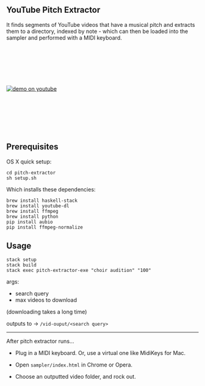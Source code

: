 YouTube Pitch Extractor
---

It finds segments of YouTube videos that have a musical pitch and extracts
them to a directory, indexed by note - which can then be loaded into the sampler and performed with a MIDI keyboard.


<div style="width: 430px;  height: 222px; overflow: hidden;"><a href="http://www.youtube.com/watch?feature=player_embedded&v=kZSk0LsozFY
" target="_blank"><img src="https://i.ytimg.com/vi_webp/kZSk0LsozFY/sddefault.webp"
alt="demo on youtube" style="position: relative; top: 50%; transform: translateY(-50%);"/></a></div>


Prerequisites
----
OS X quick setup:

    cd pitch-extractor
    sh setup.sh

Which installs these dependencies:

    brew install haskell-stack
    brew install youtube-dl
    brew install ffmpeg
    brew install python
    pip install aubio
    pip install ffmpeg-normalize

Usage
----

    stack setup
    stack build
    stack exec pitch-extractor-exe "choir audition" "100"


args:
- search query
- max videos to download

(downloading takes a long time)

outputs to -> `/vid-ouput/<search query>`

---

After pitch extractor runs...

* Plug in a MIDI keyboard. Or, use a virtual one like MidiKeys for Mac.

* Open `sampler/index.html` in Chrome or Opera.

* Choose an outputted video folder, and rock out.
